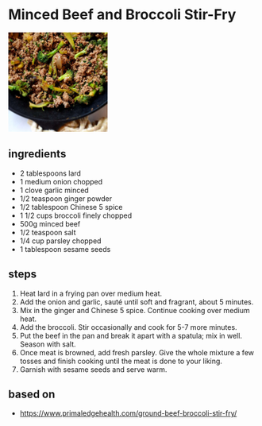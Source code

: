# Minced Beef and Broccoli Stir-Fry

![Minced Beef and Broccoli Stir-Fry](images/minced-beef-and-broccoli-stir-fry.png)

## ingredients

- 2 tablespoons lard
- 1 medium onion chopped
- 1 clove garlic minced
- 1/2 teaspoon ginger powder
- 1/2 tablespoon Chinese 5 spice
- 1 1/2 cups broccoli finely chopped
- 500g minced beef
- 1/2 teaspoon salt
- 1/4 cup parsley chopped
- 1 tablespoon sesame seeds

## steps

1. Heat lard in a frying pan over medium heat.
2. Add the onion and garlic, sauté until soft and fragrant, about 5 minutes.
3. Mix in the ginger and Chinese 5 spice. Continue cooking over medium heat.
4. Add the broccoli. Stir occasionally and cook for 5-7 more minutes.
5. Put the beef in the pan and break it apart with a spatula; mix in well. Season with salt.
6. Once meat is browned, add fresh parsley. Give the whole mixture a few tosses and finish cooking until the meat is done to your liking.
7. Garnish with sesame seeds and serve warm.

## based on

- https://www.primaledgehealth.com/ground-beef-broccoli-stir-fry/
